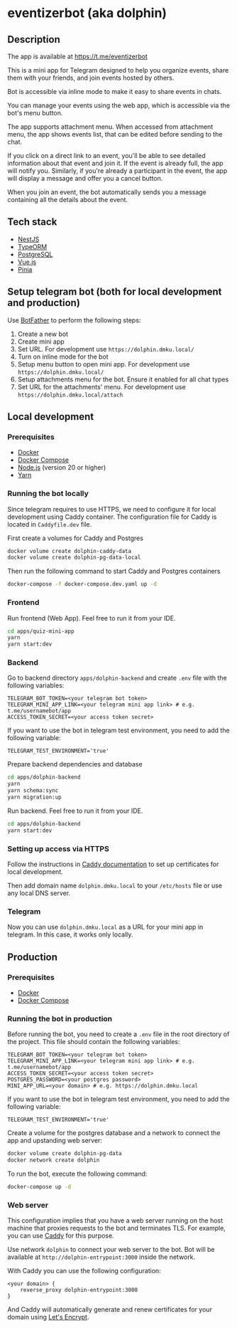# eventizerbot (aka dolphin)

## Description

The app is available at https://t.me/eventizerbot

This is a mini app for Telegram designed to help you organize events, 
share them with your friends, and join events hosted by others.

Bot is accessible via inline mode to make it easy to share events in chats.

You can manage your events using the web app, which is accessible via the bot's menu button.

The app supports attachment menu.
When accessed from attachment menu, the app shows events list, that can be edited before sending to the chat.

If you click on a direct link to an event, 
you'll be able to see detailed information about that event and join it. 
If the event is already full, the app will notify you. 
Similarly, if you're already a participant in the event, 
the app will display a message and offer you a cancel button.

When you join an event, 
the bot automatically sends you a message containing all the details about the event.
## Tech stack

- [NestJS](https://nestjs.com/)
- [TypeORM](https://typeorm.io/)
- [PostgreSQL](https://www.postgresql.org/)
- [Vue.js](https://vuejs.org/)
- [Pinia](https://pinia.vuejs.org/)

## Setup telegram bot (both for local development and production)

Use [BotFather](https://t.me/botfather) to perform the following steps:
1. Create a new bot
2. Create mini app
3. Set URL. For development use `https://dolphin.dmku.local/`
4. Turn on inline mode for the bot
5. Setup menu button to open mini app. For development use `https://dolphin.dmku.local/`
6. Setup attachments menu for the bot. Ensure it enabled for all chat types
7. Set URL for the attachments' menu. For development use `https://dolphin.dmku.local/attach`

## Local development

### Prerequisites

- [Docker](https://docs.docker.com/get-docker/)
- [Docker Compose](https://docs.docker.com/compose/install/)
- [Node.js](https://nodejs.org/en/download/) (version 20 or higher)
- [Yarn](https://classic.yarnpkg.com/en/docs/install/)

### Running the bot locally

Since telegram requires to use HTTPS,
we need to configure it for local development using Caddy container.
The configuration file for Caddy is located in `Caddyfile.dev` file.

First create a volumes for Caddy and Postgres
```sh
docker volume create dolphin-caddy-data
docker volume create dolphin-pg-data-local
```

Then run the following command to start Caddy and Postgres containers
```sh
docker-compose -f docker-compose.dev.yaml up -d
```

### Frontend

Run frontend (Web App). Feel free to run it from your IDE.
```sh
cd apps/quiz-mini-app
yarn
yarn start:dev
```

### Backend

Go to backend directory `apps/dolphin-backend` and create `.env` file with the following variables:
```
TELEGRAM_BOT_TOKEN=<your telegram bot token>
TELEGRAM_MINI_APP_LINK=<your telegram mini app link> # e.g. t.me/usernamebot/app
ACCESS_TOKEN_SECRET=<your access token secret>
```

If you want to use the bot in telegram test environment, you need to add the following variable:
```
TELEGRAM_TEST_ENVIRONMENT='true'
```

Prepare backend dependencies and database
```sh
cd apps/dolphin-backend
yarn
yarn schema:sync
yarn migration:up
```

Run backend. Feel free to run it from your IDE.
```sh
cd apps/dolphin-backend
yarn start:dev
```

### Setting up access via HTTPS

Follow the instructions in [Caddy documentation](https://caddyserver.com/docs/running#local-https-with-docker)
to set up certificates for local development.

Then add domain name `dolphin.dmku.local` to your `/etc/hosts` file or use any local DNS server.

### Telegram

Now you can use `dolphin.dmku.local` as a URL for your mini app in telegram.
In this case, it works only locally.

## Production

### Prerequisites

- [Docker](https://docs.docker.com/get-docker/)
- [Docker Compose](https://docs.docker.com/compose/install/)

### Running the bot in production

Before running the bot, you need to create a `.env` file in the root directory of the project. This file should contain the following variables:
```
TELEGRAM_BOT_TOKEN=<your telegram bot token>
TELEGRAM_MINI_APP_LINK=<your telegram mini app link> # e.g. t.me/usernamebot/app
ACCESS_TOKEN_SECRET=<your access token secret>
POSTGRES_PASSWORD=<your postgres password>
MINI_APP_URL=<your domain> # e.g. https://dolphin.dmku.local
```

If you want to use the bot in telegram test environment, you need to add the following variable:
```
TELEGRAM_TEST_ENVIRONMENT='true'
```

Create a volume for the postgres database and a network to connect the app and upstanding web server:
```sh
docker volume create dolphin-pg-data
docker network create dolphin
```

To run the bot, execute the following command:
```sh
docker-compose up -d
```

### Web server

This configuration implies that you have a web server running on the host machine that proxies requests to the bot and terminates TLS.
For example, you can use [Caddy](https://caddyserver.com/) for this purpose.

Use network `dolphin` to connect your web server to the bot. 
Bot will be available at `http://dolphin-entrypoint:3000` inside the network.

With Caddy you can use the following configuration:
```
<your domain> {
    reverse_proxy dolphin-entrypoint:3000
}
```

And Caddy will automatically generate and renew certificates for your domain using [Let's Encrypt](https://letsencrypt.org/).
